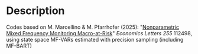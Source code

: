 # Description
Codes based on M. Marcellino & M. Pfarrhofer (2025): "[Nonparametric Mixed Frequency Monitoring Macro-at-Risk](https://doi.org/10.1016/j.econlet.2025.112498)" _Economics Letters_ *255* 112498, using state space MF-VARs estimated with precision sampling (including MF-BART)
